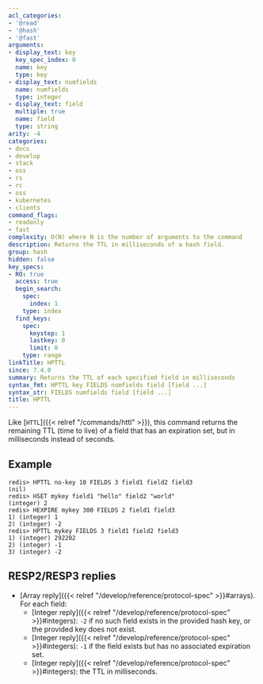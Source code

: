 ```yaml
---
acl_categories:
- '@read'
- '@hash'
- '@fast'
arguments:
- display_text: key
  key_spec_index: 0
  name: key
  type: key
- display_text: numfields
  name: numfields
  type: integer
- display_text: field
  multiple: true
  name: field
  type: string
arity: -4
categories:
- docs
- develop
- stack
- oss
- rs
- rc
- oss
- kubernetes
- clients
command_flags:
- readonly
- fast
complexity: O(N) where N is the number of arguments to the command
description: Returns the TTL in milliseconds of a hash field.
group: hash
hidden: false
key_specs:
- RO: true
  access: true
  begin_search:
    spec:
      index: 1
    type: index
  find_keys:
    spec:
      keystep: 1
      lastkey: 0
      limit: 0
    type: range
linkTitle: HPTTL
since: 7.4.0
summary: Returns the TTL of each specified field in milliseconds
syntax_fmt: HPTTL key FIELDS numfields field [field ...]
syntax_str: FIELDS numfields field [field ...]
title: HPTTL
---
```

Like [`HTTL`]({{< relref "/commands/httl" >}}), this command returns the remaining TTL (time to live) of a field that has an
expiration set, but in milliseconds instead of seconds.

## Example

```
redis> HPTTL no-key 10 FIELDS 3 field1 field2 field3
(nil)
redis> HSET mykey field1 "hello" field2 "world"
(integer) 2
redis> HEXPIRE mykey 300 FIELDS 2 field1 field3
1) (integer) 1
2) (integer) -2
redis> HPTTL mykey FIELDS 3 field1 field2 field3
1) (integer) 292202
2) (integer) -1
3) (integer) -2
```

## RESP2/RESP3 replies

* [Array reply]({{< relref "/develop/reference/protocol-spec" >}}#arrays). For each field:
    - [Integer reply]({{< relref "/develop/reference/protocol-spec" >}}#integers): `-2` if no such field exists in the provided hash key, or the provided key does not exist.
    - [Integer reply]({{< relref "/develop/reference/protocol-spec" >}}#integers): `-1` if the field exists but has no associated expiration set.
    - [Integer reply]({{< relref "/develop/reference/protocol-spec" >}}#integers): the TTL in milliseconds.
